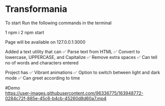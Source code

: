 # Transformania

To start Run the following commands in the terminal 

1 npm i
2 npm start

Page will be available on 127.0.0.1:3000 

Added a text utility that can
✅ Parse text from HTML
✅ Convert to lowercase, UPPERCASE, and Capitalize
✅ Remove extra spaces
✅ Can tell no of words and characters entered

Project has
✅ Vibrant animations
✅ Option to switch between light and dark mode
✅ Can greet according to time


#Demo <br>
https://user-images.githubusercontent.com/96336775/163948772-0284c72f-885e-45c6-b4cb-45260d8d60a7.mp4

